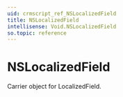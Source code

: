 ```yaml
---
uid: crmscript_ref_NSLocalizedField
title: NSLocalizedField
intellisense: Void.NSLocalizedField
so.topic: reference
---
```


# NSLocalizedField

Carrier object for LocalizedField.

